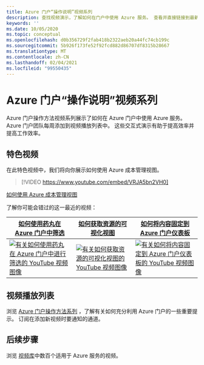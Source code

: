 ```yaml
---
title: Azure 门户“操作说明”视频系列
description: 查找视频演示，了解如何在门户中使用 Azure 服务。 查看并直接链接到最新的操作方法视频。
keywords: ''
ms.date: 10/05/2020
ms.topic: conceptual
ms.openlocfilehash: d0b356729f2fab418b2322aeb20a44fc74cb199c
ms.sourcegitcommit: 5b926f173fe52f92fcd882d86707df8315b28667
ms.translationtype: MT
ms.contentlocale: zh-CN
ms.lasthandoff: 02/04/2021
ms.locfileid: "99550435"
---
```

# <a name="azure-portal-how-to-video-series"></a>Azure 门户“操作说明”视频系列

Azure 门户操作方法视频系列展示了如何在 Azure 门户中使用 Azure 服务。 Azure 门户团队每周添加到视频播放列表中。 这些交互式演示有助于提高效率并提高工作效率。

## <a name="featured-video"></a>特色视频

在此特色视频中，我们将向你展示如何使用 Azure 成本管理视图。

> [!VIDEO https://www.youtube.com/embed/VRJA5bn2VH0]

[如何使用 Azure 成本管理视图](https://www.youtube.com/watch?v=VRJA5bn2VH0)

了解你可能会错过的这一最近的视频：

| [如何使用药丸在 Azure 门户中筛选](https://www.youtube.com/watch?v=XyKh_3NxUlM)  | [如何获取资源的可视化视图](https://www.youtube.com/watch?v=wudqkkJd5E4)  | [如何将内容固定到 Azure 门户仪表板](https://www.youtube.com/watch?v=eyOJkhYItSg) |
| ------| ------ | ------ |
| [![有关如何使用药丸在 Azure 门户中进行筛选的 YouTube 视频图像](https://i.ytimg.com/vi/XyKh_3NxUlM/hqdefault.jpg)](https://www.youtube.com/watch?XyKh_3NxUlM) | [![有关如何获取资源的可视化视图的 YouTube 视频图像](https://i.ytimg.com/vi/wudqkkJd5E4/hqdefault.jpg)](http://www.youtube.com/watch?v=wudqkkJd5E4) | [![有关如何将内容固定到 Azure 门户仪表板的 YouTube 视频图像](https://i.ytimg.com/vi/eyOJkhYItSg/hqdefault.jpg)](http://www.youtube.com/watch?v=eyOJkhYItSg) |

## <a name="video-playlist"></a>视频播放列表

浏览 [Azure 门户操作方法系列](https://www.youtube.com/playlist?list=PLLasX02E8BPBKgXP4oflOL29TtqTzwhxR) ，了解有关如何充分利用 Azure 门户的一些重要提示。 订阅在添加新视频时要通知的通道。

## <a name="next-steps"></a>后续步骤

浏览 [视频库](https://azure.microsoft.com/resources/videos/index/?tag=microsoft-azure-portal)中数百个适用于 Azure 服务的视频。
